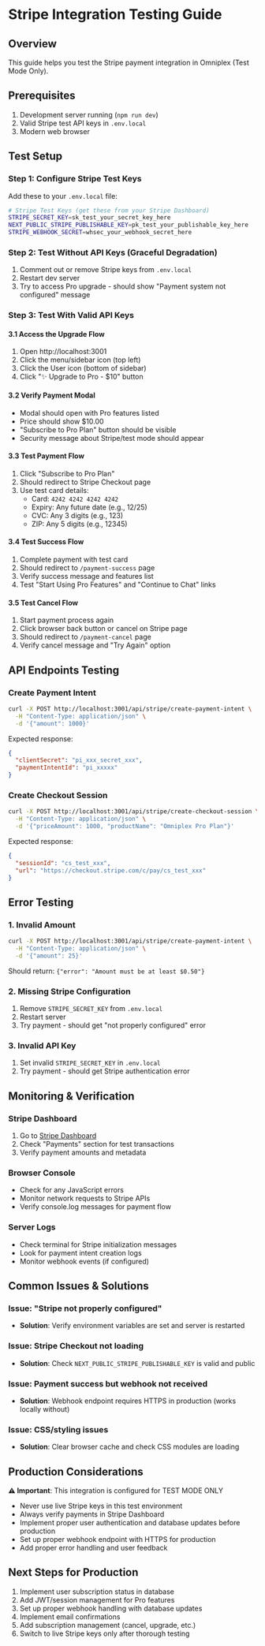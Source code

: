 # Stripe Integration Testing Guide

## Overview
This guide helps you test the Stripe payment integration in Omniplex (Test Mode Only).

## Prerequisites
1. Development server running (`npm run dev`)
2. Valid Stripe test API keys in `.env.local`
3. Modern web browser

## Test Setup

### Step 1: Configure Stripe Test Keys
Add these to your `.env.local` file:
```bash
# Stripe Test Keys (get these from your Stripe Dashboard)
STRIPE_SECRET_KEY=sk_test_your_secret_key_here
NEXT_PUBLIC_STRIPE_PUBLISHABLE_KEY=pk_test_your_publishable_key_here
STRIPE_WEBHOOK_SECRET=whsec_your_webhook_secret_here
```

### Step 2: Test Without API Keys (Graceful Degradation)
1. Comment out or remove Stripe keys from `.env.local`
2. Restart dev server
3. Try to access Pro upgrade - should show "Payment system not configured" message

### Step 3: Test With Valid API Keys

#### 3.1 Access the Upgrade Flow
1. Open http://localhost:3001
2. Click the menu/sidebar icon (top left)
3. Click the User icon (bottom of sidebar)
4. Click "✨ Upgrade to Pro - $10" button

#### 3.2 Verify Payment Modal
- Modal should open with Pro features listed
- Price should show $10.00
- "Subscribe to Pro Plan" button should be visible
- Security message about Stripe/test mode should appear

#### 3.3 Test Payment Flow
1. Click "Subscribe to Pro Plan"
2. Should redirect to Stripe Checkout page
3. Use test card details:
   - Card: `4242 4242 4242 4242`
   - Expiry: Any future date (e.g., 12/25)
   - CVC: Any 3 digits (e.g., 123)
   - ZIP: Any 5 digits (e.g., 12345)

#### 3.4 Test Success Flow
1. Complete payment with test card
2. Should redirect to `/payment-success` page
3. Verify success message and features list
4. Test "Start Using Pro Features" and "Continue to Chat" links

#### 3.5 Test Cancel Flow
1. Start payment process again
2. Click browser back button or cancel on Stripe page
3. Should redirect to `/payment-cancel` page
4. Verify cancel message and "Try Again" option

## API Endpoints Testing

### Create Payment Intent
```bash
curl -X POST http://localhost:3001/api/stripe/create-payment-intent \
  -H "Content-Type: application/json" \
  -d '{"amount": 1000}'
```

Expected response:
```json
{
  "clientSecret": "pi_xxx_secret_xxx",
  "paymentIntentId": "pi_xxxxx"
}
```

### Create Checkout Session
```bash
curl -X POST http://localhost:3001/api/stripe/create-checkout-session \
  -H "Content-Type: application/json" \
  -d '{"priceAmount": 1000, "productName": "Omniplex Pro Plan"}'
```

Expected response:
```json
{
  "sessionId": "cs_test_xxx",
  "url": "https://checkout.stripe.com/c/pay/cs_test_xxx"
}
```

## Error Testing

### 1. Invalid Amount
```bash
curl -X POST http://localhost:3001/api/stripe/create-payment-intent \
  -H "Content-Type: application/json" \
  -d '{"amount": 25}'
```
Should return: `{"error": "Amount must be at least $0.50"}`

### 2. Missing Stripe Configuration
1. Remove `STRIPE_SECRET_KEY` from `.env.local`
2. Restart server
3. Try payment - should get "not properly configured" error

### 3. Invalid API Key
1. Set invalid `STRIPE_SECRET_KEY` in `.env.local`
2. Try payment - should get Stripe authentication error

## Monitoring & Verification

### Stripe Dashboard
1. Go to [Stripe Dashboard](https://dashboard.stripe.com/test)
2. Check "Payments" section for test transactions
3. Verify payment amounts and metadata

### Browser Console
- Check for any JavaScript errors
- Monitor network requests to Stripe APIs
- Verify console.log messages for payment flow

### Server Logs
- Check terminal for Stripe initialization messages
- Look for payment intent creation logs
- Monitor webhook events (if configured)

## Common Issues & Solutions

### Issue: "Stripe not properly configured"
- **Solution**: Verify environment variables are set and server is restarted

### Issue: Stripe Checkout not loading
- **Solution**: Check `NEXT_PUBLIC_STRIPE_PUBLISHABLE_KEY` is valid and public

### Issue: Payment success but webhook not received
- **Solution**: Webhook endpoint requires HTTPS in production (works locally without)

### Issue: CSS/styling issues
- **Solution**: Clear browser cache and check CSS modules are loading

## Production Considerations

**⚠️ Important**: This integration is configured for TEST MODE ONLY
- Never use live Stripe keys in this test environment
- Always verify payments in Stripe Dashboard
- Implement proper user authentication and database updates before production
- Set up proper webhook endpoint with HTTPS for production
- Add proper error handling and user feedback

## Next Steps for Production

1. Implement user subscription status in database
2. Add JWT/session management for Pro features
3. Set up proper webhook handling with database updates
4. Implement email confirmations
5. Add subscription management (cancel, upgrade, etc.)
6. Switch to live Stripe keys only after thorough testing
